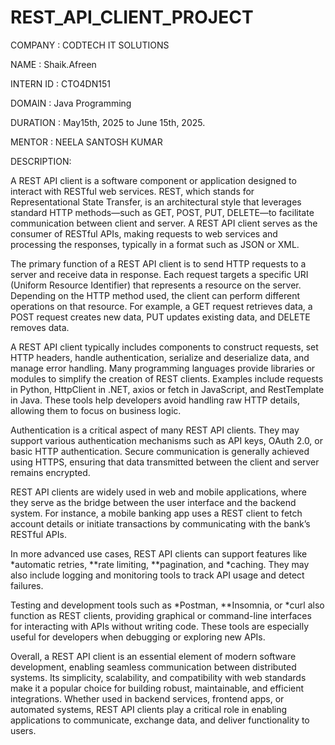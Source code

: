 # REST_API_CLIENT_PROJECT

COMPANY : CODTECH IT SOLUTIONS

NAME : Shaik.Afreen

INTERN ID : CTO4DN151

DOMAIN : Java Programming

DURATION : May15th, 2025 to June 15th, 2025.

MENTOR : NEELA SANTOSH KUMAR

DESCRIPTION:

A REST API client is a software component or application designed to interact with RESTful web services. REST, which stands for Representational State Transfer, is an architectural style that leverages standard HTTP methods—such as GET, POST, PUT, DELETE—to facilitate communication between client and server. A REST API client serves as the consumer of RESTful APIs, making requests to web services and processing the responses, typically in a format such as JSON or XML.

The primary function of a REST API client is to send HTTP requests to a server and receive data in response. Each request targets a specific URI (Uniform Resource Identifier) that represents a resource on the server. Depending on the HTTP method used, the client can perform different operations on that resource. For example, a GET request retrieves data, a POST request creates new data, PUT updates existing data, and DELETE removes data.

A REST API client typically includes components to construct requests, set HTTP headers, handle authentication, serialize and deserialize data, and manage error handling. Many programming languages provide libraries or modules to simplify the creation of REST clients. Examples include requests in Python, HttpClient in .NET, axios or fetch in JavaScript, and RestTemplate in Java. These tools help developers avoid handling raw HTTP details, allowing them to focus on business logic.

Authentication is a critical aspect of many REST API clients. They may support various authentication mechanisms such as API keys, OAuth 2.0, or basic HTTP authentication. Secure communication is generally achieved using HTTPS, ensuring that data transmitted between the client and server remains encrypted.

REST API clients are widely used in web and mobile applications, where they serve as the bridge between the user interface and the backend system. For instance, a mobile banking app uses a REST client to fetch account details or initiate transactions by communicating with the bank’s RESTful APIs.

In more advanced use cases, REST API clients can support features like *automatic retries, **rate limiting, **pagination, and *caching. They may also include logging and monitoring tools to track API usage and detect failures.

Testing and development tools such as *Postman, **Insomnia, or *curl also function as REST clients, providing graphical or command-line interfaces for interacting with APIs without writing code. These tools are especially useful for developers when debugging or exploring new APIs.

Overall, a REST API client is an essential element of modern software development, enabling seamless communication between distributed systems. Its simplicity, scalability, and compatibility with web standards make it a popular choice for building robust, maintainable, and efficient integrations. Whether used in backend services, frontend apps, or automated systems, REST API clients play a critical role in enabling applications to communicate, exchange data, and deliver functionality to users.
